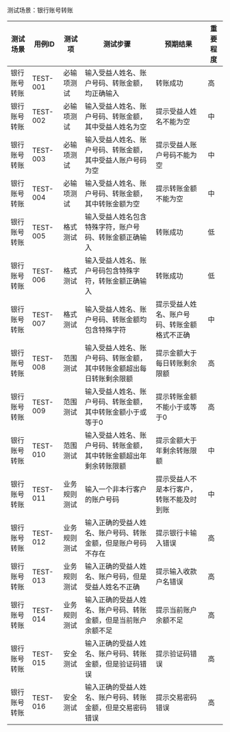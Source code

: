 测试场景：银行账号转账

| 测试场景 | 用例ID | 测试项 | 测试步骤 | 预期结果 | 重要程度 |
| --- | --- | --- | --- | --- | --- |
| 银行账号转账 | TEST-001 | 必输项测试 | 输入受益人姓名、账户号码、转账金额，均正确输入 | 转账成功 | 高 |
| 银行账号转账 | TEST-002 | 必输项测试 | 输入受益人姓名、账户号码、转账金额，其中受益人姓名为空 | 提示受益人姓名不能为空 | 中 |
| 银行账号转账 | TEST-003 | 必输项测试 | 输入受益人姓名、账户号码、转账金额，其中受益人账户号码为空 | 提示受益人账户号码不能为空 | 中 |
| 银行账号转账 | TEST-004 | 必输项测试 | 输入受益人姓名、账户号码、转账金额，其中转账金额为空 | 提示转账金额不能为空 | 中 |
| 银行账号转账 | TEST-005 | 格式测试 | 输入受益人姓名包含特殊字符，账户号码、转账金额正确输入 | 转账成功 | 低 |
| 银行账号转账 | TEST-006 | 格式测试 | 输入受益人姓名、账户号码包含特殊字符，转账金额正确输入 | 转账成功 | 低 |
| 银行账号转账 | TEST-007 | 格式测试 | 输入受益人姓名、账户号码、转账金额均包含特殊字符 | 提示受益人姓名、账户号码、转账金额格式不正确 | 中 |
| 银行账号转账 | TEST-008 | 范围测试 | 输入受益人姓名、账户号码、转账金额，其中转账金额超出每日转账剩余限额 | 提示金额大于每日转账剩余限额 | 高 |
| 银行账号转账 | TEST-009 | 范围测试 | 输入受益人姓名、账户号码、转账金额，其中转账金额小于或等于0 | 提示转账金额不能小于或等于0 | 高 |
| 银行账号转账 | TEST-010 | 范围测试 | 输入受益人姓名、账户号码、转账金额，其中转账金额超出年剩余转账限额 | 提示金额大于年剩余转账限额 | 中 |
| 银行账号转账 | TEST-011 | 业务规则测试 | 输入一个非本行客户的账户号码 | 提示受益人不是本行客户，转账不能及时到账 | 中 |
| 银行账号转账 | TEST-012 | 业务规则测试 | 输入正确的受益人姓名、账户号码、转账金额，但是账户号码不存在 | 提示银行卡输入错误 | 高 |
| 银行账号转账 | TEST-013 | 业务规则测试 | 输入正确的受益人姓名、账户号码，但是受益人姓名不正确 | 提示输入收款户名错误 | 高 |
| 银行账号转账 | TEST-014 | 业务规则测试 | 输入正确的受益人姓名、账户号码、转账金额，但是当前账户余额不足 | 提示当前账户余额不足 | 高 |
| 银行账号转账 | TEST-015 | 安全测试 | 输入正确的受益人姓名、账户号码、转账金额，但是验证码错误 | 提示验证码错误 | 高 |
| 银行账号转账 | TEST-016 | 安全测试 | 输入正确的受益人姓名、账户号码、转账金额，但是交易密码错误 | 提示交易密码错误 | 高 |